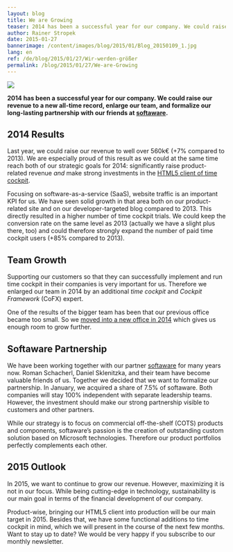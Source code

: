 ```yaml
---
layout: blog
title: We are Growing
teaser: 2014 has been a successful year for our company. We could raise our revenue to a new all-time record, enlarge our team, and formalize our long-lasting partnership with our friends at softaware.
author: Rainer Stropek
date: 2015-01-27
bannerimage: /content/images/blog/2015/01/Blog_20150109_1.jpg
lang: en
ref: /de/blog/2015/01/27/Wir-werden-größer
permalink: /blog/2015/01/27/We-are-Growing
---
```


<p xmlns="http://www.w3.org/1999/xhtml">
  <img src="{{site.baseurl}}/content/images/blog/2015/01/Blog_20150109_1.jpg" />
</p><p xmlns="http://www.w3.org/1999/xhtml">
  <strong>2014 has been a successful year for our company. We could raise our revenue to a new all-time record, enlarge our team, and formalize our long-lasting partnership with our friends at <a href="http://www.softaware.at/" target="_blank">softaware</a>.</strong>
</p><h2 xmlns="http://www.w3.org/1999/xhtml">2014 Results</h2><p xmlns="http://www.w3.org/1999/xhtml">Last year, we could raise our revenue to well over 560k€ (+7% compared to 2013). We are especially proud of this result as we could at the same time reach both of our strategic goals for 2014: significantly raise product-related revenue <em>and</em> make strong investments in the <a href="http://www.timecockpit.com/blog/2014/12/15/Opening-HTML5-Client-for-Public-Preview" target="_blank">HTML5 client of time cockpit</a>.</p><p xmlns="http://www.w3.org/1999/xhtml">Focusing on software-as-a-service (SaaS), website traffic is an important KPI for us. We have seen solid growth in that area both on our product-related site and on our developer-targeted blog compared to 2013. This directly resulted in a higher number of time cockpit trials. We could keep the conversion rate on the same level as 2013 (actually we have a slight plus there, too) and could therefore strongly expand the number of paid time cockpit users (+85% compared to 2013).</p><h2 xmlns="http://www.w3.org/1999/xhtml">Team Growth</h2><p xmlns="http://www.w3.org/1999/xhtml">Supporting our customers so that they can successfully implement and run time cockpit in their companies is very important for us. Therefore we enlarged our team in 2014 by an additional <em>time cockpit</em> and <em>Cockpit Framework</em> (CoFX) expert.</p><p xmlns="http://www.w3.org/1999/xhtml">One of the results of the bigger team has been that our previous office became too small. So we <a href="http://www.timecockpit.com/blog/2014/07/30/We-Have-Moved-to-a-New-Office-Location" target="_blank">moved into a new office in 2014</a> which gives us enough room to grow further.</p><h2 xmlns="http://www.w3.org/1999/xhtml">Softaware Partnership</h2><p xmlns="http://www.w3.org/1999/xhtml">We have been working together with our partner <a href="http://www.softaware.at/" target="_blank">softaware</a> for many years now. Roman Schacherl, Daniel Sklenitzka, and their team have become valuable friends of us. Together we decided that we want to formalize our partnership. In January, we acquired a share of 7.5% of softaware. Both companies will stay 100% independent with separate leadership teams. However, the investment should make our strong partnership visible to customers and other partners.</p><p xmlns="http://www.w3.org/1999/xhtml">While our strategy is to focus on commercial off-the-shelf (COTS) products and components, softaware’s passion is the creation of outstanding custom solution based on Microsoft technologies. Therefore our product portfolios perfectly complements each other.</p><h2 xmlns="http://www.w3.org/1999/xhtml">2015 Outlook</h2><p xmlns="http://www.w3.org/1999/xhtml">In 2015, we want to continue to grow our revenue. However, maximizing it is not in our focus. While being cutting-edge in technology, sustainability is our main goal in terms of the financial development of our company.</p><p xmlns="http://www.w3.org/1999/xhtml">Product-wise, bringing our HTML5 client into production will be our main target in 2015. Besides that, we have some functional additions to time cockpit in mind, which we will present in the course of the next few months. Want to stay up to date? We would be very happy if you subscribe to our monthly newsletter.</p>